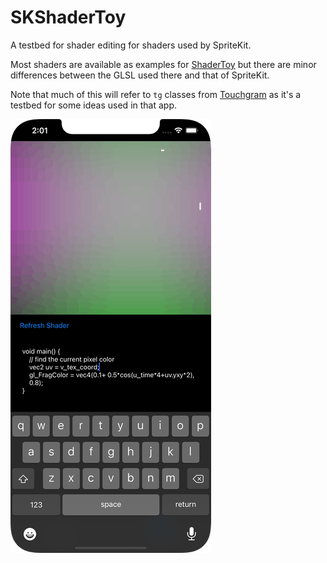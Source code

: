 # SKShaderToy

A testbed for shader editing for shaders used by SpriteKit.

Most shaders are available as examples for [ShaderToy][ST] but there are minor differences between the GLSL used there and that of SpriteKit.

Note that much of this will refer to `tg` classes from [Touchgram][tg] as it's a testbed for some ideas used in that app.

![](./SampleShaderToyEditor.png)

[ST]: https://www.shadertoy.com/
[tg]: https://www.touchgram.com/
